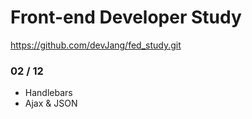 # Front-end Developer Study
https://github.com/devJang/fed_study.git
### 02 / 12
* Handlebars
* Ajax & JSON